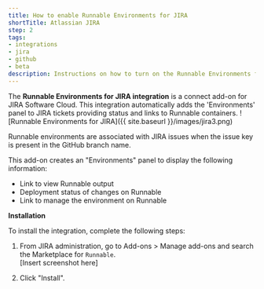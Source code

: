 ```yaml
---
title: How to enable Runnable Environments for JIRA
shortTitle: Atlassian JIRA
step: 2
tags:
- integrations
- jira
- github
- beta
description: Instructions on how to turn on the Runnable Environments for JIRA integration
---
```


The __Runnable Environments for JIRA integration__ is a connect add-on for JIRA Software Cloud. This integration automatically adds the 'Environments' panel to JIRA tickets providing status and links to Runnable containers.
  ![Runnable Environments for JIRA]({{ site.baseurl }}/images/jira3.png)

Runnable environments are associated with JIRA issues when the issue key is present in the GitHub branch name.

This add-on creates an "Environments" panel to display the following information:
* Link to view Runnable output
* Deployment status of changes on Runnable
* Link to manage the environment on Runnable


__Installation__

To install the integration, complete the following steps:

1. From JIRA administration, go to Add-ons > Manage add-ons and search the Marketplace for `Runnable`.  
   [Insert screenshot here]
   
2. Click "Install".
